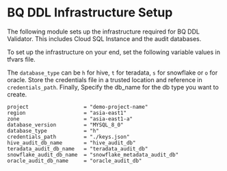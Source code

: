 # BQ DDL Infrastructure Setup

The following module sets up the infrastructure required for BQ DDL Validator. This includes Cloud SQL Instance and the audit databases.

To set up the infrastructure on your end, set the following variable values in tfvars file.

The `database_type` can be `h` for hive, `t` for teradata, `s` for snowflake or `o` for oracle.
Store the credentials file in a trusted location and reference in `credentials_path`. Finally, Specify the db_name for the db type you want to create.

```
project                  = "demo-project-name"
region                   = "asia-east1"
zone                     = "asia-east1-a"
database_version         = "MYSQL_8_0" 
database_type            = "h"
credentials_path         = "./keys.json"
hive_audit_db_name       = "hive_audit_db"
teradata_audit_db_name   = "teradata_audit_db"
snowflake_audit_db_name  = "snowflake_metadata_audit_db"
oracle_audit_db_name     = "oracle_audit_db"
```